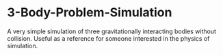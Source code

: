 # 3-Body-Problem-Simulation
A very simple simulation of three gravitationally interacting bodies without collision. Useful as a reference for someone interested in the physics of simulation. 

